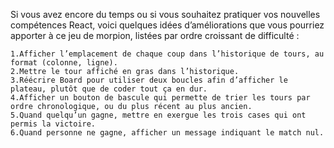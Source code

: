 Si vous avez encore du temps ou si vous souhaitez pratiquer vos nouvelles compétences React, voici quelques idées d’améliorations que vous pourriez apporter à ce jeu de morpion, listées par ordre croissant de difficulté :

    1.Afficher l’emplacement de chaque coup dans l’historique de tours, au format (colonne, ligne).
    2.Mettre le tour affiché en gras dans l’historique.
    3.Réécrire Board pour utiliser deux boucles afin d’afficher le plateau, plutôt que de coder tout ça en dur.
    4.Afficher un bouton de bascule qui permette de trier les tours par ordre chronologique, ou du plus récent au plus ancien.
    5.Quand quelqu’un gagne, mettre en exergue les trois cases qui ont permis la victoire.
    6.Quand personne ne gagne, afficher un message indiquant le match nul.
